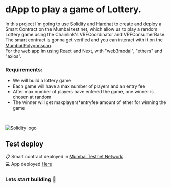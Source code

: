 # dApp to play a game of Lottery.

In this project I'm going to use [Solidity](https://soliditylang.org/) and [Hardhat](https://hardhat.org/) to create and deploy a Smart Contract on
the Mumbai test net, which allow us to play a random Lottery game using the Chainlink's VRFCoordinator and  VRFConsumerBase. The smart contract is gonna get verified and you can interact with it on the [Mumbai Polygonscan](https://mumbai.polygonscan.com/).<br>
For the web app Im using React and Next, with "web3modal", "ethers" and "axios".

### Requirements:
- We will build a lottery game
- Each game will have a max number of players and an entry fee
- After max number of players have entered the game, one winner is chosen at random
- The winner will get maxplayers*entryfee amount of ether for winning the game
<br>




![Solidity logo](https://en.bitcoinwiki.org/upload/en/images/thumb/d/d5/Solidity.png/400px-Solidity.png)

## Test deploy
📋 Smart contract deployed in [Mumbai Testnet Network](https://mumbai.polygonscan.com/address/0xee689AbD752D0ce70832cd83008961E37095CB9c) <br>
💻 App deployed [Here](https://lw-3-punks-lottery.vercel.app/)

### Lets start building 🚀
